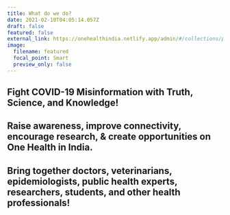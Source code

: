 ```yaml
---
title: What do we do?
date: 2021-02-10T04:05:14.057Z
draft: false
featured: false
external_link: https://onehealthindia.netlify.app/admin/#/collections/projects/new
image:
  filename: featured
  focal_point: Smart
  preview_only: false
---
```

## **Fight COVID-19 Misinformation with Truth, Science, and Knowledge!**

## **Raise awareness, improve connectivity, encourage research, & create opportunities on One Health in India.**

## **Bring together doctors, veterinarians, epidemiologists, public health experts, researchers, students, and other health professionals!**